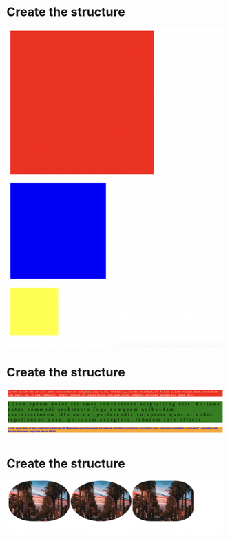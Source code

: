 # Create the structure


![alt text](1.png)

# Create the structure


![alt text](2.png)

# Create the structure


![alt text](3.png)